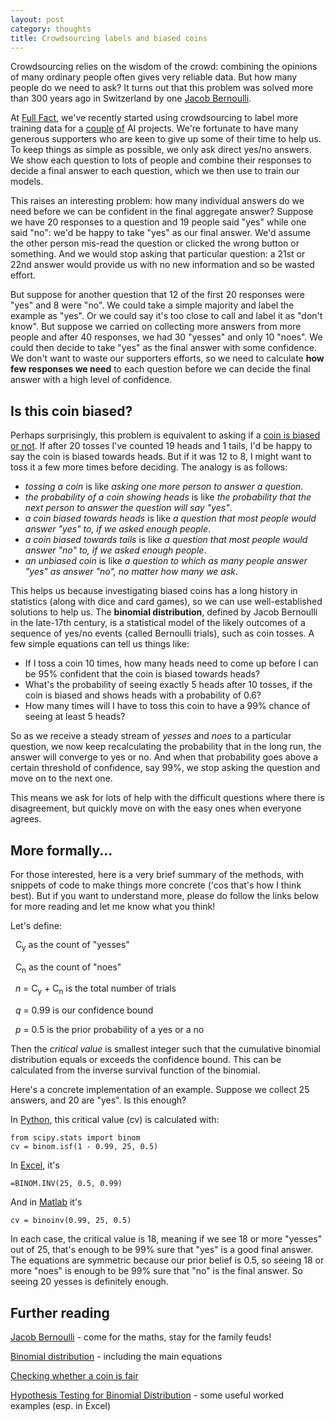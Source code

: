 ```yaml
---
layout: post
category: thoughts
title: Crowdsourcing labels and biased coins
---
```


Crowdsourcing relies on the wisdom of the crowd: combining the opinions of many ordinary people often gives very reliable data. But how many people do we need to ask? It turns out that this problem was solved more than 300 years ago in Switzerland by one [Jacob Bernoulli](https://en.wikipedia.org/wiki/Jacob_Bernoulli).

At [Full Fact](https://fullfact.org/), we've recently started using crowdsourcing to label more training data for a [couple](https://fullfact.org/get-involved/robo-challenge/) [of](https://fullfact.org/get-involved/claim-challenge/) AI projects. We're fortunate to have many generous supporters who are keen to give up some of their time to help us. To keep things as simple as possible, we only ask direct yes/no answers. We show each question to lots of people and combine their responses to decide a final answer to each question, which we then use to train our models. 

This raises an interesting problem: how many individual answers do we need before we can be confident in the final aggregate answer? Suppose we have 20 responses to a question and 19 people said "yes" while one said "no": we'd be happy to take "yes" as our final answer. We'd assume the other person mis-read the question or clicked the wrong button or something. And we would stop asking that particular question: a 21st or 22nd answer would provide us with no new information and so be wasted effort.

But suppose for another question that 12 of the first 20 responses were "yes" and 8 were "no". We could take a simple majority and label the example as "yes". Or we could say it's too close to call and label it as "don't know". But suppose we carried on collecting more answers from more people and after 40 responses, we had 30 "yesses" and only 10 "noes". We could then decide to take "yes" as the final answer with some confidence. We don't want to waste our supporters efforts, so we need to calculate **how few responses we need** to each question before we can decide the final answer with a high level of confidence. 

## Is this coin biased?

Perhaps surprisingly, this problem is equivalent to asking if a [coin is biased or not](https://en.wikipedia.org/wiki/Checking_whether_a_coin_is_fair). If after 20 tosses I've counted 19 heads and 1 tails, I'd be happy to say the coin is biased towards heads. But if it was 12 to 8, I might want to toss it a few more times before deciding. The analogy is as follows:
* *tossing a coin* is like *asking one more person to answer a question*.
* *the probability of a coin showing heads* is like *the probability that the next person to answer the question will say "yes"*.
* *a coin biased towards heads* is like *a question that most people would answer "yes" to, if we asked enough people*.
* *a coin biased towards tails* is like *a question that most people would answer "no" to, if we asked enough people*.
* *an unbiased coin* is like *a question to which as many people answer "yes" as answer "no", no matter how many we ask*.


This helps us because investigating biased coins has a long history in statistics (along with dice and card games), so we can use well-established solutions to help us. The **binomial distribution**, defined by Jacob Bernoulli in the late-17th century, is a statistical model of the likely outcomes of a sequence of yes/no events (called Bernoulli trials), such as coin tosses. A few simple equations can tell us things like:
* If I toss a coin 10 times, how many heads need to come up before I can be 95% confident that the coin is biased towards heads?
* What's the probability of seeing exactly 5 heads after 10 tosses, if the coin is biased and shows heads with a probability of 0.6?
* How many times will I have to toss this coin to have a 99% chance of seeing at least 5 heads?

So as we receive a steady stream of *yesses* and *noes* to a particular question, we now keep recalculating the probability that in the long run, the answer will converge to yes or no. And when that probability goes above a certain threshold of confidence, say 99%, we stop asking the question and move on to the next one.

This means we ask for lots of help with the difficult questions where there is disagreement, but quickly move on with the easy ones when everyone agrees.
 
## More formally...

For those interested, here is a very brief summary of the methods, with snippets of code to make things more concrete ('cos that's how I think best). But if you want to understand more, please do follow the links below for more reading and let me know what you think!

Let's define:
<p style="line-height: 1.18;">
&nbsp; C<sub>y</sub> as the count of "yesses"<br>

&nbsp; C<sub>n</sub> as the count of "noes"<br>

&nbsp; <i>n</i> = C<sub>y</sub> + C<sub>n</sub> is the total number of trials<br>

&nbsp; <i>q</i> = 0.99 is our confidence bound<br>

&nbsp; <i>p</i> = 0.5 is the prior probability of a yes or a no
</p>

Then the *critical value* is smallest integer such that the cumulative binomial distribution equals or exceeds the confidence bound. This can be calculated from the inverse survival function of the binomial. 

Here's a concrete implementation of an example. Suppose we collect 25 answers, and 20 are "yes". Is this enough?

In [Python](https://docs.scipy.org/doc/scipy/reference/generated/scipy.stats.binom.html), this critical value (cv) is calculated with:

    from scipy.stats import binom 
    cv = binom.isf(1 - 0.99, 25, 0.5)

In [Excel](https://support.microsoft.com/en-us/office/binom-dist-function-c5ae37b6-f39c-4be2-94c2-509a1480770c), it's
    
    =BINOM.INV(25, 0.5, 0.99)

And in [Matlab](https://www.mathworks.com/help/stats/binoinv) it's
    
    cv = binoinv(0.99, 25, 0.5) 

In each case, the critical value is 18, meaning if we see 18 or more "yesses" out of 25, that's enough to be 99% sure that "yes" is a good final answer. The equations are symmetric because our prior belief is 0.5, so seeing 18 or more "noes" is enough to be 99% sure that "no" is the final answer. So seeing 20 yesses is definitely enough.


## Further reading


[Jacob Bernoulli](https://en.wikipedia.org/wiki/Jacob_Bernoulli) - come for the maths, stay for the family feuds!

[Binomial distribution](https://en.wikipedia.org/wiki/Binomial_distribution) - including the main equations

[Checking whether a coin is fair](https://en.wikipedia.org/wiki/Checking_whether_a_coin_is_fair) 

[Hypothesis Testing for Binomial Distribution](https://www.real-statistics.com/binomial-and-related-distributions/hypothesis-testing-binomial-distribution/) - some useful worked examples (esp. in Excel)